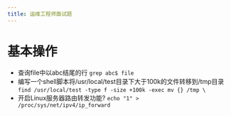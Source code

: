 ```yaml
---
title: 运维工程师面试题
---
```

# 基本操作
* 查询file中以abc结尾的行
`grep abc$ file`
* 编写一个shell脚本将/usr/local/test目录下大于100k的文件转移到/tmp目录
`find /usr/local/test -type f -size +100k -exec mv {} /tmp \`
* 开启Linux服务器路由转发功能?
`echo "1" > /proc/sys/net/ipv4/ip_forward`

